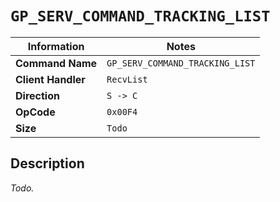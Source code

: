 # `GP_SERV_COMMAND_TRACKING_LIST`

| Information               | Notes |
|---                        |---    |
| **Command Name**          | `GP_SERV_COMMAND_TRACKING_LIST` |
| **Client Handler**        | `RecvList` |
| **Direction**             | `S -> C` |
| **OpCode**                | `0x00F4` |
| **Size**                  | `Todo` |

## Description

_Todo._
